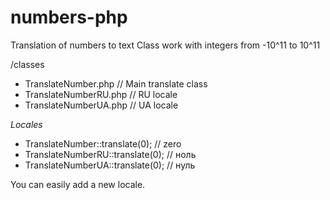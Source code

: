 numbers-php
===========

Translation of numbers to text
Class work with integers from -10^11 to 10^11


/classes
  - TranslateNumber.php // Main translate class
  - TranslateNumberRU.php // RU locale
  - TranslateNumberUA.php // UA locale

*Locales*
- TranslateNumber::translate(0); // zero
- TranslateNumberRU::translate(0); // ноль
- TranslateNumberUA::translate(0); // нуль

You can easily add a new locale.
